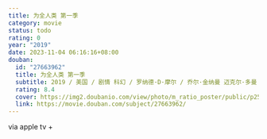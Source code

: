 ```yaml
---
title: 为全人类 第一季
category: movie
status: todo
rating: 0
year: "2019"
date: 2023-11-04 06:16:16+08:00
douban:
  id: "27663962"
  title: 为全人类 第一季
  subtitle: 2019 / 美国 / 剧情 科幻 / 罗纳德·D·摩尔 / 乔尔·金纳曼 迈克尔·多曼
  rating: 8.4
  cover: https://img2.doubanio.com/view/photo/m_ratio_poster/public/p2574373441.jpg
  link: https://movie.douban.com/subject/27663962/
---
```


via apple tv +
